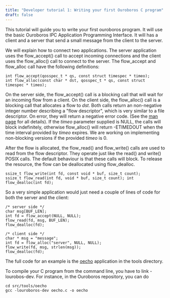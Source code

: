 ```yaml
---
title: "Developer tutorial 1: Writing your first Ouroboros C program"
draft: false
---
```


This tutorial will guide you to write your first ouroboros program. It
will use the basic Ouroboros IPC Application Programming Interface. It
will has a client and a server that send a small message from the client
to the server.

We will explain how to connect two applications. The server application
uses the flow_accept() call to accept incoming connections and the
client uses the flow_alloc() call to connect to the server. The
flow_accept and flow_alloc call have the following definitions:

```
int flow_accept(qosspec_t * qs, const struct timespec * timeo);
int flow_alloc(const char * dst, qosspec_t * qs, const struct
timespec * timeo);
```

On the server side, the flow_accept() call is a blocking call that will
wait for an incoming flow from a client. On the client side, the
flow_alloc() call is a blocking call that allocates a flow to *dst*.
Both calls return an non-negative integer number describing a "flow
descriptor", which is very similar to a file descriptor. On error, they
will return a negative error code. (See the [man
page](/man/man3/flow_alloc.html) for all details). If the *timeo*
parameter supplied is NULL, the calls will block indefinitely, otherwise
flow_alloc() will return -ETIMEDOUT when the time interval provided by
*timeo* expires. We are working on implementing non-blocking versions if
the provided *timeo* is 0.

After the flow is allocated, the flow_read() and flow_write() calls
are used to read from the flow descriptor. They operate just like the
read() and write() POSIX calls. The default behaviour is that these
calls will block. To release the resource, the flow can be deallocated
using flow_dealloc.

```
ssize_t flow_write(int fd, const void * buf, size_t count);
ssize_t flow_read(int fd, void * buf, size_t count); int
flow_dealloc(int fd);
```

So a very simple application would just need a couple of lines of code
for both the server and the client:

```
/* server side */
char msg[BUF_LEN];
int fd = flow_accept(NULL, NULL);
flow_read(fd, msg, BUF_LEN);
flow_dealloc(fd);

/* client side */
char * msg = "message";
int fd = flow_alloc("server", NULL, NULL);
flow_write(fd, msg, strlen(msg));
flow_dealloc(fd);
```

The full code for an example is the
[oecho](/cgit/ouroboros/tree/src/tools/oecho/oecho.c)
application in the tools directory.

To compile your C program from the command line, you have to link
-lourobos-dev. For instance, in the Ouroboros repository, you can do

```
cd src/tools/oecho
gcc -louroboros-dev oecho.c -o oecho
```